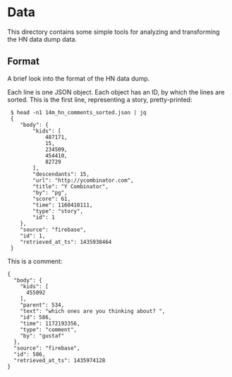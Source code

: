 # Data
This directory contains some simple tools for analyzing and transforming
the HN data dump data.

## Format
A brief look into the format of the HN data dump.

Each line is one JSON object. Each object has an ID, by which the lines are sorted.
This is the first line, representing a story, pretty-printed:
```
 $ head -n1 14m_hn_comments_sorted.json | jq
 {
 	"body": {
 		"kids": [
 			487171,
 			15,
 			234509,
 			454410,
 			82729
 		],
 		"descendants": 15,
 		"url": "http://ycombinator.com",
 		"title": "Y Combinator",
 		"by": "pg",
 		"score": 61,
 		"time": 1160418111,
 		"type": "story",
 		"id": 1
 	},
 	"source": "firebase",
 	"id": 1,
 	"retrieved_at_ts": 1435938464
 }
```

This is a comment:
```
{
  "body": {
    "kids": [
      455092
    ],
    "parent": 534,
    "text": "which ones are you thinking about? ",
    "id": 586,
    "time": 1172193356,
    "type": "comment",
    "by": "gustaf"
  },
  "source": "firebase",
  "id": 586,
  "retrieved_at_ts": 1435974128
}
```

